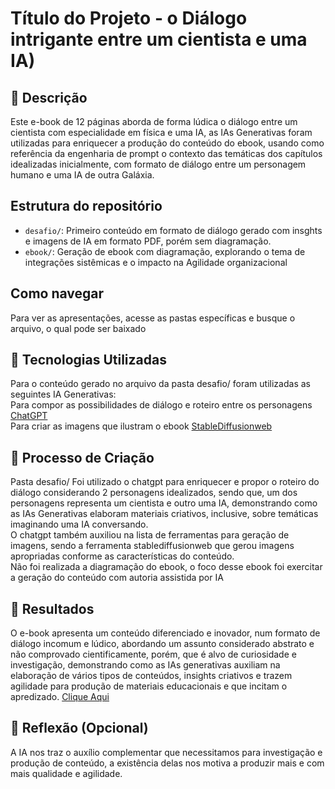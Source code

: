 # Título do Projeto - o Diálogo intrigante entre um cientista e uma IA)

## 📒 Descrição
Este e-book de 12 páginas aborda de forma lúdica o diálogo entre um cientista com especialidade em física e uma IA, as IAs Generativas foram utilizadas para enriquecer a produção do conteúdo do ebook, usando como referência da engenharia de prompt o contexto das temáticas dos capítulos idealizadas inicialmente, com formato de diálogo entre um personagem humano e uma IA de outra Galáxia.  

## Estrutura do repositório
- `desafio/`: Primeiro conteúdo em formato de diálogo gerado com insghts e imagens de IA em formato PDF, porém sem diagramação.
- `ebook/`: Geração de ebook com diagramação, explorando o tema de integrações sistêmicas e o impacto na Agilidade organizacional

## Como navegar
Para ver as apresentações, acesse as pastas específicas e busque o arquivo, o qual pode ser baixado

## 🤖 Tecnologias Utilizadas
Para o conteúdo gerado no arquivo da pasta desafio/ foram utilizadas as seguintes IA Generativas:  
Para compor as possibilidades de diálogo e roteiro entre os personagens [ChatGPT](https://chat.openai.com/)  
Para criar as imagens que ilustram o ebook [StableDiffusionweb](https://stablediffusionweb.com/)  

## 🧐 Processo de Criação
Pasta desafio/
Foi utilizado o chatgpt para enriquecer e propor o roteiro do diálogo considerando 2 personagens idealizados, sendo que, um dos personagens representa um cientista e outro uma IA, demonstrando como as IAs Generativas elaboram materiais criativos, inclusive, sobre temáticas imaginando uma IA conversando.  
O chatgpt também auxiliou na lista de ferramentas para geração de imagens, sendo a ferramenta stablediffusionweb que gerou imagens apropriadas conforme as características do conteúdo.  
Não foi realizada a diagramação do ebook, o foco desse ebook foi exercitar a geração do conteúdo com autoria assistida por IA 

## 🚀 Resultados
O e-book apresenta um conteúdo diferenciado e inovador, num formato de diálogo incomum e lúdico, abordando um assunto considerado abstrato e não comprovado cientificamente, porém, que é alvo de curiosidade e investigação, demonstrando como as IAs generativas auxiliam na elaboração de vários tipos de conteúdos, insights criativos e trazem agilidade para produção de materiais educacionais e que incitam o apredizado.
[Clique Aqui](https://github.com/Ro-faverao/DIO_Project/blob/main/desafio/Dialogo-Cientista-IA.pdf)
## 💭 Reflexão (Opcional)
A IA nos traz o auxílio complementar que necessitamos para investigação e produção de conteúdo, a existência delas nos motiva a produzir mais e com mais qualidade e agilidade.
